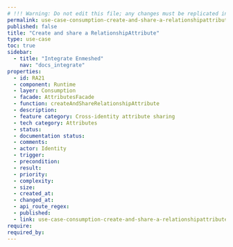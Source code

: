 ```yaml
---
# !!! Warning: Do not edit this file; any changes must be replicated in Excel !!!
permalink: use-case-consumption-create-and-share-a-relationshipattribute
published: false
title: "Create and share a RelationshipAttribute"
type: use-case
toc: true
sidebar:
  - title: "Integrate Enmeshed"
    nav: "docs_integrate"
properties:
  - id: RA21
  - component: Runtime
  - layer: Consumption
  - facade: AttributesFacade
  - function: createAndShareRelationshipAttribute
  - description:
  - feature category: Cross-identity attribute sharing
  - tech category: Attributes
  - status:
  - documentation status:
  - comments:
  - actor: Identity
  - trigger:
  - precondition:
  - result:
  - priority:
  - complexity:
  - size:
  - created_at:
  - changed_at:
  - api_route_regex:
  - published:
  - link: use-case-consumption-create-and-share-a-relationshipattribute
require:
required_by:
---
```

